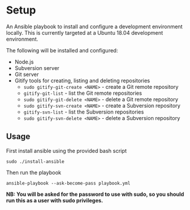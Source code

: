 # Setup

An Ansible playbook to install and configure a development environment locally. This is currently targeted at a Ubuntu 18.04 development environment.

The following will be installed and configured:

- Node.js
- Subversion server
- Git server
- Gitify tools for creating, listing and deleting repositories
  - `sudo gitify-git-create <NAME>` - create a Git remote repository
  - `gitify-git-list` - list the Git remote repositories
  - `sudo gitify-git-delete <NAME>` - delete a Git remote repository
  - `sudo gitify-svn-create <NAME>` - create a Subversion repository
  - `gitify-svn-list` - list the Subversion repositories
  - `sudo gitify-svn-delete <NAME>` - delete a Subversion repository

## Usage

First install ansible using the provided bash script

```
sudo ./install-ansible
```

Then run the playbook

```
ansible-playbook --ask-become-pass playbook.yml
```

**NB: You will be asked for the password to use with sudo, so you should run this as a user with sudo privileges.**
